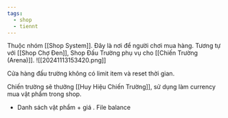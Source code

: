```yaml
---
tags:
  - shop
  - tiennt
---
```

Thuộc nhóm [[Shop System]]. Đây là nơi để người chơi mua hàng. Tương tự với [[Shop Chợ Đen]], Shop Đấu Trường phụ vụ cho [[Chiến Trường (Arena)]].
![[20241113153420.png]]

Cửa hàng đấu trường không có limit item và reset thời gian.

Chiến trường sẽ thưởng [[Huy Hiệu Chiến Trường]], sử dụng làm currency mua vật phẩm trong shop.
- Danh sách vật phẩm + giá . File balance